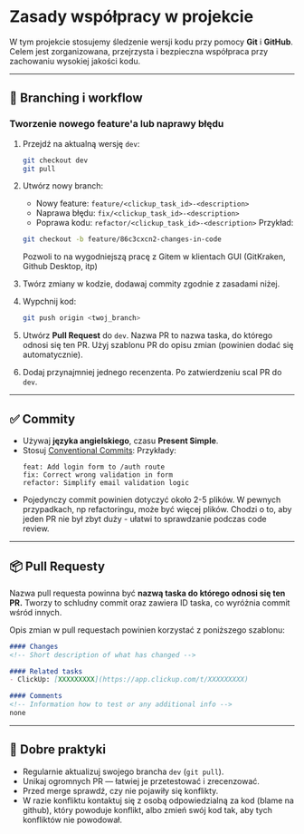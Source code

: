 # Zasady współpracy w projekcie

W tym projekcie stosujemy śledzenie wersji kodu przy pomocy **Git** i **GitHub**. Celem jest zorganizowana, przejrzysta i bezpieczna współpraca przy zachowaniu wysokiej jakości kodu.

---

## 🔀 Branching i workflow

### Tworzenie nowego feature'a lub naprawy błędu

1. Przejdź na aktualną wersję `dev`:
   ```bash
   git checkout dev
   git pull
   ```
2. Utwórz nowy branch:
   - Nowy feature: `feature/<clickup_task_id>-<description>`
   - Naprawa błędu: `fix/<clickup_task_id>-<description>`
   - Poprawa kodu: `refactor/<clickup_task_id>-<description>`
     Przykład:
   ```bash
   git checkout -b feature/86c3cxcn2-changes-in-code
   ```
   Pozwoli to na wygodniejszą pracę z Gitem w klientach GUI (GitKraken, Github Desktop, itp)
3. Twórz zmiany w kodzie, dodawaj commity zgodnie z zasadami niżej.

4. Wypchnij kod:
   ```bash
   git push origin <twoj_branch>
   ```
5. Utwórz **Pull Request** do `dev`. Nazwa PR to nazwa taska, do którego odnosi się ten PR. Użyj szablonu PR do opisu zmian (powinien dodać się automatycznie).
6. Dodaj przynajmniej jednego recenzenta. Po zatwierdzeniu scal PR do `dev`.

---

## ✅ Commity

- Używaj **języka angielskiego**, czasu **Present Simple**.
- Stosuj [Conventional Commits](https://www.conventionalcommits.org/en/v1.0.0/):
  Przykłady:
  ```
  feat: Add login form to /auth route
  fix: Correct wrong validation in form
  refactor: Simplify email validation logic
  ```
- Pojedynczy commit powinien dotyczyć około 2-5 plików. W pewnych przypadkach, np refactoringu, może być więcej plików. Chodzi o to, aby jeden PR nie był zbyt duży - ułatwi to sprawdzanie podczas code review.

---

## 📦 Pull Requesty

Nazwa pull requesta powinna być **nazwą taska do którego odnosi się ten PR.** Tworzy to schludny commit oraz zawiera ID taska, co wyróżnia commit wśród innych.

Opis zmian w pull requestach powinien korzystać z poniższego szablonu:

```markdown
#### Changes
<!-- Short description of what has changed -->

#### Related tasks
- ClickUp: [XXXXXXXXX](https://app.clickup.com/t/XXXXXXXXX)

#### Comments
<!-- Information how to test or any additional info -->
none

```

---

## 🧪 Dobre praktyki

- Regularnie aktualizuj swojego brancha `dev` (`git pull`).
- Unikaj ogromnych PR — łatwiej je przetestować i zrecenzować.
- Przed merge sprawdź, czy nie pojawiły się konflikty.
- W razie konfliktu kontaktuj się z osobą odpowiedzialną za kod (blame na github), który powoduje konflikt, albo zmień swój kod tak, aby tych konfliktów nie powodował.
